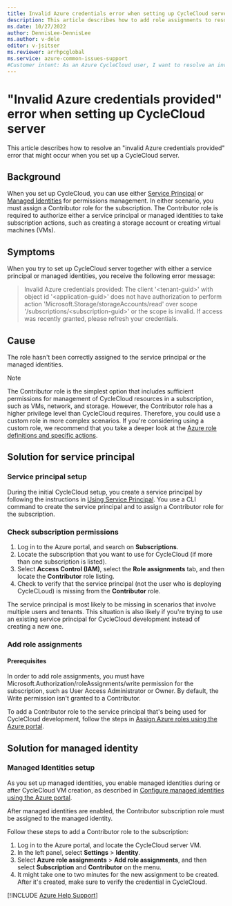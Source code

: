 ```yaml
--- 
title: Invalid Azure credentials error when setting up CycleCloud server
description: This article describes how to add role assignments to resolve an invalid Azure credentials error. This error might occur when you're setting up a CycleCloud server. 
ms.date: 10/27/2022
author: DennisLee-DennisLee
ms.author: v-dele
editor: v-jsitser
ms.reviewer: arrhpcglobal
ms.service: azure-common-issues-support
#Customer intent: As an Azure CycleCloud user, I want to resolve an invalid Azure credentials error message that I received while I was setting up a CycleCloud server. I want to resolve this error so that I can set up my server successfully.
---
```


# "Invalid Azure credentials provided" error when setting up CycleCloud server

This article describes how to resolve an "invalid Azure credentials provided" error that might occur when you set up a CycleCloud server.

## Background

When you set up CycleCloud, you can use either [Service Principal](/azure/cyclecloud/how-to/service-principals) or [Managed Identities](/azure/cyclecloud/how-to/managed-identities) for permissions management. In either scenario, you must assign a Contributor role for the subscription. The Contributor role is required to authorize either a service principal or managed identities to take subscription actions, such as creating a storage account or creating virtual machines (VMs).

## Symptoms

When you try to set up CycleCloud server together with either a service principal or managed identities, you receive the following error message:

> Invalid Azure credentials provided: The client '\<tenant-guid>' with object id '\<application-guid>' does not have authorization to perform action 'Microsoft.Storage/storageAccounts/read' over scope '/subscriptions/\<subscription-guid>' or the scope is invalid. If access was recently granted, please refresh your credentials.

## Cause

The role hasn't been correctly assigned to the service principal or the managed identities.

> [!NOTE]
> 
> The Contributor role is the simplest option that includes sufficient permissions for management of CycleCloud resources in a subscription, such as VMs, network, and storage. However, the Contributor role has a higher privilege level than CycleCloud requires. Therefore, you could use a custom role in more complex scenarios. If you're considering using a custom role, we recommend that you take a deeper look at the [Azure role definitions and specific actions](/azure/role-based-access-control/role-definitions-list).

## Solution for service principal

### Service principal setup

During the initial CycleCloud setup, you create a service principal by following the instructions in [Using Service Principal](/azure/cyclecloud/how-to/service-principals). You use a CLI command to create the service principal and to assign a Contributor role for the subscription.

### Check subscription permissions

1. Log in to the Azure portal, and search on **Subscriptions**.
1. Locate the subscription that you want to use for CycleCloud (if more than one subscription is listed).
1. Select **Access Control (IAM)**, select the **Role assignments** tab, and then locate the **Contributor** role listing.
1. Check to verify that the service principal (not the user who is deploying CycleCLoud) is missing from the **Contributor** role.

The service principal is most likely to be missing in scenarios that involve multiple users and tenants. This situation is also likely if you're trying to use an existing service principal for CycleCloud development instead of creating a new one.

### Add role assignments

#### Prerequisites

In order to add role assignments, you must have Microsoft.Authorization/roleAssignments/write permission for the subscription, such as User Access Administrator or Owner. By default, the Write permission isn't granted to a Contributor.

To add a Contributor role to the service principal that's being used for CycleCloud development, follow the steps in [Assign Azure roles using the Azure portal](/azure/role-based-access-control/role-assignments-portal?tabs=current).

## Solution for managed identity

### Managed Identities setup

As you set up managed identities, you enable managed identities during or after CycleCloud VM creation, as described in [Configure managed identities using the Azure portal](/azure/active-directory/managed-identities-azure-resources/qs-configure-portal-windows-vm).

After managed identities are enabled, the Contributor subscription role must be assigned to the managed identity.

Follow these steps to add a Contributor role to the subscription:

1. Log in to the Azure portal, and locate the CycleCloud server VM.
1. In the left panel, select **Settings** > **Identity**.
1. Select **Azure role assignments** > **Add role assignments**, and then select **Subscription** and **Contributor** on the menu.
1. It might take one to two minutes for the new assignment to be created. After it's created, make sure to verify the credential in CycleCloud.

[!INCLUDE [Azure Help Support](../../includes/azure-help-support.md)]
